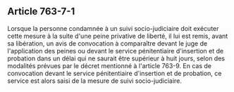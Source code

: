 Article 763-7-1
----
Lorsque la personne condamnée à un suivi socio-judiciaire doit exécuter cette
mesure à la suite d'une peine privative de liberté, il lui est remis, avant sa
libération, un avis de convocation à comparaître devant le juge de l'application
des peines ou devant le service pénitentiaire d'insertion et de probation dans
un délai qui ne saurait être supérieur à huit jours, selon des modalités prévues
par le décret mentionné à l'article 763-9. En cas de convocation devant le
service pénitentiaire d'insertion et de probation, ce service est alors saisi de
la mesure de suivi socio-judiciaire.
